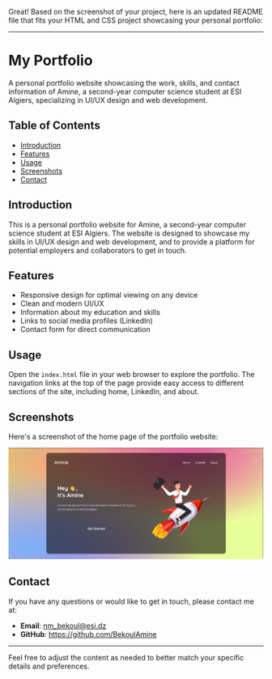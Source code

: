 Great! Based on the screenshot of your project, here is an updated README file that fits your HTML and CSS project showcasing your personal portfolio:

---

# My Portfolio

A personal portfolio website showcasing the work, skills, and contact information of Amine, a second-year computer science student at ESI Algiers, specializing in UI/UX design and web development.

## Table of Contents

- [Introduction](#introduction)
- [Features](#features)
- [Usage](#usage)
- [Screenshots](#screenshots)
- [Contact](#contact)

## Introduction

This is a personal portfolio website for Amine, a second-year computer science student at ESI Algiers. The website is designed to showcase my skills in UI/UX design and web development, and to provide a platform for potential employers and collaborators to get in touch.

## Features

- Responsive design for optimal viewing on any device
- Clean and modern UI/UX
- Information about my education and skills
- Links to social media profiles (LinkedIn)
- Contact form for direct communication

## Usage

Open the `index.html` file in your web browser to explore the portfolio. The navigation links at the top of the page provide easy access to different sections of the site, including home, LinkedIn, and about.

## Screenshots

Here's a screenshot of the home page of the portfolio website:

![Home Page](img/ScreenShot.png)

## Contact

If you have any questions or would like to get in touch, please contact me at:

- **Email**: nm_bekoul@esi.dz
- **GitHub**: https://github.com/BekoulAmine

---

Feel free to adjust the content as needed to better match your specific details and preferences.
